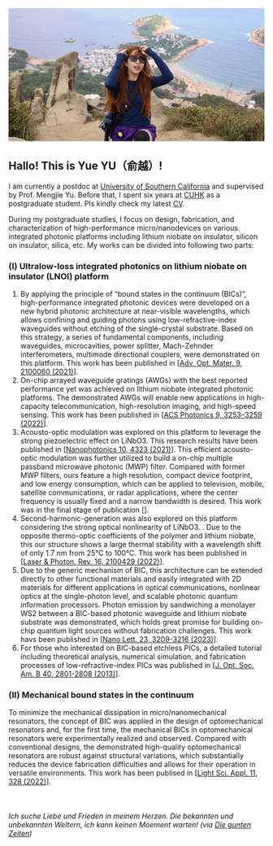 ![NICE Hiking experience!](Home_hike.jpg) 
## Hallo! This is Yue YU（俞越）! 


I am currently a postdoc at [University of Southern California](https://sites.usc.edu/mjlab/) and supervised by Prof. Mengjie Yu. 
Before that, I spent six years at [CUHK](https://opto-ee-cuhk-edu-hk.translate.goog/?_x_tr_sch=http&_x_tr_sl=en&_x_tr_tl=zh-CN&_x_tr_hl=zh-CN&_x_tr_pto=sc) as a postgraduate student. Pls kindly check my latest [CV](/CV_YUYUE.pdf).

During my postgraduate studies, I focus on design, fabrication, and characterization of high-performance micro/nanodevices on various integrated photonic platforms including lithium niobate on insulator, silicon on insulator, silica, etc. My works can be divided into following two parts:

### (Ⅰ) Ultralow-loss integrated photonics on lithium niobate on insulator (LNOI) platform
1. By applying the principle of “bound states in the continuum (BICs)”, high-performance integrated photonic devices were developed on a new hybrid photonic architecture at near-visible wavelengths, which allows confining and guiding photons using low-refractive-index waveguides without etching of the single-crystal substrate. Based on this strategy, a series of fundamental components, including waveguides, microcavities, power splitter, Mach-Zehnder interferometers, multimode directional couplers, were demonstrated on this platform. This work has been published in [[Adv. Opt. Mater. 9, 2100060 (2021)](/AOM2021_YU.pdf)].
2. On-chip arrayed waveguide gratings (AWGs) with the best reported performance yet was achieved on lithium niobate integrated photonic platforms. The demonstrated AWGs will enable new applications in high-capacity telecommunication, high-resolution imaging, and high-speed sensing. This work has been published in [[ACS Photonics 9, 3253–3259 (2022)](/ACS2022_YU.pdf)].
3. Acousto-optic modulation was explored on this platform to leverage the strong piezoelectric effect on LiNbO3. This research results have been published in [[Nanophotonics 10, 4323 (2021)](/Nanop2021_YU.pdf)]. This efficient acousto-optic modulation was further utilized to build a on-chip multiple passband microwave photonic (MWP) filter. Compared with former MWP filters, ours feature a high resolution, compact device footprint, and low energy consumption, which can be applied to television, mobile, satellite communications, or radar applications, where the center frequency is usually fixed and a narrow bandwidth is desired. This work was in the final stage of publication [].
4. Second-harmonic-generation was also explored on this platform considering the strong optical nonlinearity of LiNbO3.  . Due to the opposite thermo-optic coefficients of the polymer and lithium niobate, this our structure shows a large thermal stability with a wavelength shift of only 1.7 nm from 25°C to 100°C. This work has been published in [[Laser & Photon. Rev. 16, 2100429 (2022)](/LPR2022_YE.pdf)].
5. Due to the generic mechanism of BIC, this architecture can be extended directly to other functional materials and easily integrated with 2D materials for different applications in optical communications, nonlinear optics at the single-photon level, and scalable photonic quantum information processors. Photon emission by sandwiching a monolayer WS2 between a BIC-based photonic waveguide and lithium niobate substrate was demonstrated, which holds great promise for building on-chip quantum light sources without fabrication challenges. This work havs been published in [[Nano Lett. 23, 3209-3216 (2023)](/NL2023_YU.pdf)].
6. For those who interested on BIC-based etchless PICs, a detailed tutorial including theoretical analysis, numerical simulation, and fabrication processes of low-refractive-index PICs was published in [[J. Opt. Soc. Am. B 40, 2801-2808 (2013)](/Josab2023_YU.pdf)].

### (Ⅱ) Mechanical bound states in the continuum
To minimize the mechanical dissipation in micro/nanomechanical resonators, the concept of BIC was applied in the design of optomechanical resonators and, for the first time, the mechanical BICs in optomechanical resonators were experimentally realized and observed. Compared with conventional designs, the demonstrated high-quality optomechanical resonators are robust against structural variations, which substantially reduces the device fabrication difficulties and allows for their operation in versatile environments. This work has been publised in [[Light Sci. Appl. 11, 328 (2022)](/LSA2022_YU.pdf)].

&nbsp;
&nbsp;
&nbsp; 
&nbsp; 
&nbsp; 
&nbsp; 
###### Ich suche Liebe und Frieden in meinem Herzen. Die bekannten und unbekannten Weltern, ich kann keinen Moement warten!  (via [Die gunten Zeiten](https://www.youtube.com/watch?v=Swlxm_msl4k))





